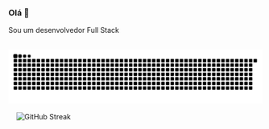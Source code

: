 ### Olá 👋

Sou um desenvolvedor Full Stack

<!-- linhazinha -->
##

<!-- cobrinha -->
<div>

![Snake animation](https://github.com/cauapaiva/cauapaiva/blob/output/github-contribution-grid-snake.svg)
</div>


<!-- streak -->
&nbsp;&nbsp;&nbsp;&nbsp;<img href="https://git.io/streak-stats"><img src="https://streak-stats.demolab.com?user=cauaosp&theme=vue" alt="GitHub Streak" />
  
